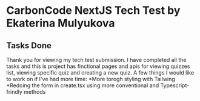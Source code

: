 # CarbonCode NextJS Tech Test by Ekaterina Mulyukova

## Tasks Done

Thank you for viewing my tech test submission. I have completed all the tasks and this is project has finctional pages and apis for viewing quizzes list, viewing specific quiz and creating a new quiz.
A few things I would like to work on if I've had more time:
*More torogh styling with Tailwing
*Redoing the form in create.tsx using more conventional and Typescript-frindly methods
